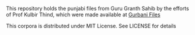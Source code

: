 This repository holds the punjabi files from Guru Granth Sahib by the efforts of Prof Kulbir Thind, which were made available at [Gurbani Files](http://www.gurbanifiles.org)

This corpora is distributed under MIT License. See LICENSE for details
